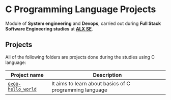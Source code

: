 # C Programming Language Projects

Module of **System engineering** and **Devops**, carried out during **Full Stack Software Engineering studies** at **[ALX SE](https://www.alxafrica.com/)**.

## Projects
All of the following folders are projects done during the studies using C language:

| Project name | Description |
| ------------ | ----------- |
| [`0x00-hello_world`](https://github.com/alex-m-kimeu/alx-system_engineering-devops/tree/main/0x00-hello_world) | It aims to learn about basics of C programming language |
